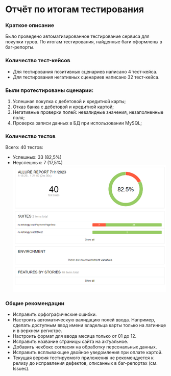 # Отчёт по итогам тестирования
### Краткое описание
Было проведено автоматизированное тестирование сервиса для покупки туров. 
По итогам тестирования, найденные баги оформлены в баг-репорты.

### Количество тест-кейсов
- Для тестирования позитивных сценариев написано 4 тест-кейса.
- Для тестирования негативных сценариев написано 32 тест-кейса.

### Были протестированы сценарии:

1. Успешная покупка с дебетовой и кредитной карты;
2. Отказ банка с дебетовой и кредитной картой;
3. Негативные проверки полей: невалидные значения, незаполненные поля;
4. Проверка записи данных в БД при использовании MySQL;

### Количество тестов

Всего: 40 тестов:
* Успешных: 33 (82,5%)
* Неуспешных: 7 (17,5%)
![image](https://github.com/AleksMikh/diplom/blob/main/pic/Allure%20Report%20-%20Google%20Chrome%202023-07-11%2001.30.21.png?raw=true) 

### Общие рекомендации

* Исправить орфографические ошибки.
* Настроить автоматическую валидацию полей ввода. Например, сделать доступным ввод имени владельца карты только на латинице и в верхнем регистре.
* Настроить формат для ввода месяца только от 01 до 12.
* Исправить название страницы сайта на актуальное.
* Добавить чекбокс согласия на обработку персональных данных.
* Исправить всплывающее двойное уведомления при оплате картой.
* Текущая версия тестируемого приложения не рекомендуется к релизу до исправления дефектов, описанных в баг-репортах (см. Issues).



